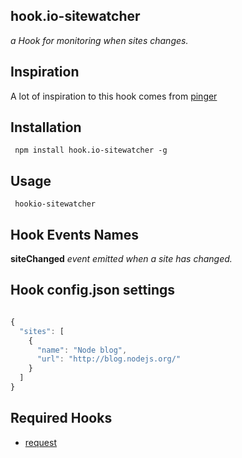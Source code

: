 ## hook.io-sitewatcher

*a Hook for monitoring when sites changes.*

## Inspiration

A lot of inspiration to this hook comes from [pinger](https://github.com/hookio/pinger)

## Installation

     npm install hook.io-sitewatcher -g

## Usage

     hookio-sitewatcher

## Hook Events Names

**siteChanged** *event emitted when a site has changed.*

## Hook config.json settings

``` js

{
  "sites": [
    {
      "name": "Node blog",
      "url": "http://blog.nodejs.org/"
    }
  ]
}

```

## Required Hooks

  - [request](http://github.com/hookio/request)
